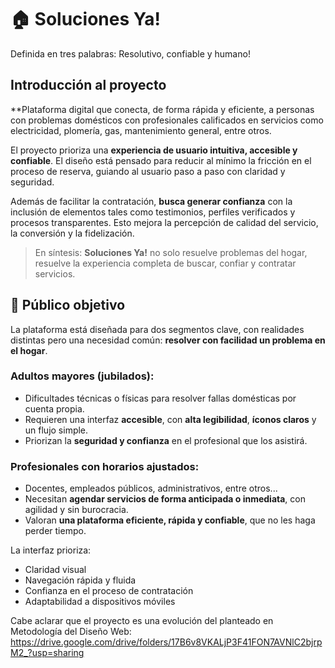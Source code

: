 # 🏠 Soluciones Ya!                                                                
Definida en tres palabras: Resolutivo, confiable y humano!

## Introducción al proyecto

**Plataforma digital que conecta, de forma rápida y eficiente, a personas con problemas domésticos con profesionales calificados en servicios como electricidad, plomería, gas, mantenimiento general, entre otros.

El proyecto prioriza una **experiencia de usuario intuitiva, accesible y confiable**. El diseño está pensado para reducir al mínimo la fricción en el proceso de reserva, guiando al usuario paso a paso con claridad y seguridad.

Además de facilitar la contratación, **busca generar confianza** con la inclusión de  elementos tales como testimonios, perfiles verificados y procesos transparentes. Esto mejora la percepción de calidad del servicio, la conversión y la fidelización.

> En síntesis: **Soluciones Ya!** no solo resuelve problemas del hogar, resuelve la experiencia completa de buscar, confiar y contratar servicios.


## 🎯 Público objetivo

La plataforma está diseñada para dos segmentos clave, con realidades distintas pero una necesidad común: **resolver con facilidad un problema en el hogar**.

### Adultos mayores (jubilados):
- Dificultades técnicas o físicas para resolver fallas domésticas por cuenta propia.
- Requieren una interfaz **accesible**, con **alta legibilidad**, **íconos claros** y un flujo simple.
- Priorizan la **seguridad y confianza** en el profesional que los asistirá.

###  Profesionales con horarios ajustados:
- Docentes, empleados públicos, administrativos, entre otros...
- Necesitan **agendar servicios de forma anticipada o inmediata**, con agilidad y sin burocracia.
- Valoran **una plataforma eficiente, rápida y confiable**, que no les haga perder tiempo.

La interfaz prioriza:
- Claridad visual
- Navegación rápida y fluida
- Confianza en el proceso de contratación
- Adaptabilidad a dispositivos móviles 


Cabe aclarar que el proyecto es una evolución del planteado en Metodología del Diseño Web: https://drive.google.com/drive/folders/17B6v8VKALjP3F41FON7AVNlC2bjrpM2_?usp=sharing


